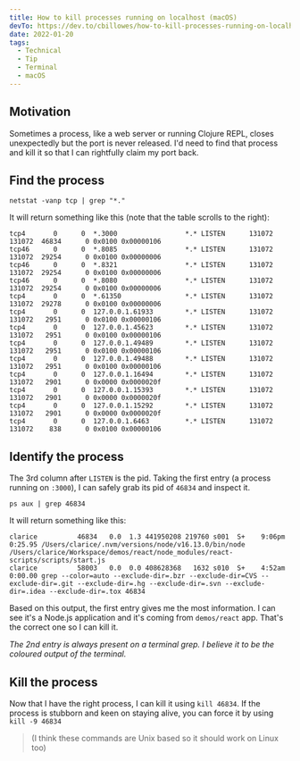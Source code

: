 ```yaml
---
title: How to kill processes running on localhost (macOS)
devTo: https://dev.to/cbillowes/how-to-kill-processes-running-on-localhost-macos-1h5o
date: 2022-01-20
tags:
  - Technical
  - Tip
  - Terminal
  - macOS
---
```


## Motivation

Sometimes a process, like a web server or running Clojure REPL, closes unexpectedly but the port is never released. I'd need to find that process and kill it so that I can rightfully claim my port back.

## Find the process

```
netstat -vanp tcp | grep "*."
```

It will return something like this (note that the table scrolls to the right):

```
tcp4       0      0  *.3000                 *.* LISTEN      131072 131072  46834      0 0x0100 0x00000106
tcp46      0      0  *.8085                 *.* LISTEN      131072 131072  29254      0 0x0100 0x00000006
tcp46      0      0  *.8321                 *.* LISTEN      131072 131072  29254      0 0x0100 0x00000006
tcp46      0      0  *.8080                 *.* LISTEN      131072 131072  29254      0 0x0100 0x00000006
tcp4       0      0  *.61350                *.* LISTEN      131072 131072  29278      0 0x0100 0x00000006
tcp4       0      0  127.0.0.1.61933        *.* LISTEN      131072 131072   2951      0 0x0100 0x00000106
tcp4       0      0  127.0.0.1.45623        *.* LISTEN      131072 131072   2951      0 0x0100 0x00000106
tcp4       0      0  127.0.0.1.49489        *.* LISTEN      131072 131072   2951      0 0x0100 0x00000106
tcp4       0      0  127.0.0.1.49488        *.* LISTEN      131072 131072   2951      0 0x0100 0x00000106
tcp4       0      0  127.0.0.1.16494        *.* LISTEN      131072 131072   2901      0 0x0000 0x0000020f
tcp4       0      0  127.0.0.1.15393        *.* LISTEN      131072 131072   2901      0 0x0000 0x0000020f
tcp4       0      0  127.0.0.1.15292        *.* LISTEN      131072 131072   2901      0 0x0000 0x0000020f
tcp4       0      0  127.0.0.1.6463         *.* LISTEN      131072 131072    838      0 0x0100 0x00000106
```

## Identify the process

The 3rd column after `LISTEN` is the pid. Taking the first entry (a process running on `:3000`), I can safely grab its pid of `46834` and inspect it.

```
ps aux | grep 46834
```

It will return something like this:

```
clarice          46834   0.0  1.3 441950208 219760 s001  S+    9:06pm   0:25.95 /Users/clarice/.nvm/versions/node/v16.13.0/bin/node /Users/clarice/Workspace/demos/react/node_modules/react-scripts/scripts/start.js
clarice          58003   0.0  0.0 408628368   1632 s010  S+    4:52am   0:00.00 grep --color=auto --exclude-dir=.bzr --exclude-dir=CVS --exclude-dir=.git --exclude-dir=.hg --exclude-dir=.svn --exclude-dir=.idea --exclude-dir=.tox 46834
```

Based on this output, the first entry gives me the most information. I can see it's a Node.js application and it's coming from `demos/react` app. That's the correct one so I can kill it.

_The 2nd entry is always present on a terminal grep. I believe it to be the coloured output of the terminal._

## Kill the process

Now that I have the right process, I can kill it using `kill 46834`. If the process is stubborn and keen on staying alive, you can force it by using `kill -9 46834`

> (I think these commands are Unix based so it should work on Linux too)
